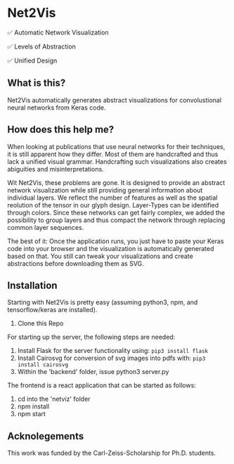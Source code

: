 # Net2Vis

:white_check_mark: Automatic Network Visualization

:white_check_mark: Levels of Abstraction

:white_check_mark: Unified Design

## What is this?
Net2Vis automatically generates abstract visualizations for convolustional neural networks from Keras code.

## How does this help me?
When looking at publications that use neural networks for their techniques, it is still apparent how they differ.
Most of them are handcrafted and thus lack a unified visual grammar.
Handcrafting such visualizations also creates abiguities and misinterpretations.

Wit Net2Vis, these problems are gone.
It is designed to provide an abstract network visualization while still providing general information about individual layers.
We reflect the number of features as well as the spatial reolution of the tensor in our glyph design.
Layer-Types can be identified through colors.
Since these networks can get fairly complex, we added the possibility to group layers and thus compact the network through replacing common layer sequences.

The best of it: Once the application runs, you just have to paste your Keras code into your browser and the visualization is automatically generated based on that.
You still can tweak your visualizations and create abstractions before downloading them as SVG.

## Installation
Starting with Net2Vis is pretty easy (assuming python3, npm, and tensorflow/keras are installed).
1. Clone this Repo

For starting up the server, the following steps are needed:
1. Install Flask for the server functionality using: `pip3 install flask`
2. Install Cairosvg for conversion of svg images into pdfs with: `pip3 install cairosvg`
3. Within the 'backend' folder, issue python3 server.py

The frontend is a react application that can be started as follows:
1. cd into the 'netviz' folder
2. npm install
3. npm start

## Acknolegements

This work was funded by the Carl-Zeiss-Scholarship for Ph.D. students.
